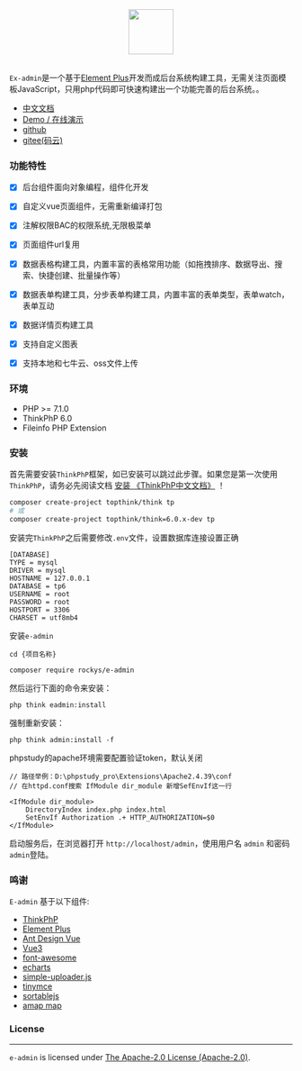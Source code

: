 <div align="center">
    <img src="https://www.ex-admin.com/cms/logo.jpg" height="80"> 
</div>
<br>
<p align=""><code>Ex-admin</code>是一个基于<a href="https://www.laravel-admin.org/" target="_blank">Element Plus</a>开发而成后台系统构建工具，无需关注页面模板JavaScript，只用php代码即可快速构建出一个功能完善的后台系统。。</p>


- [中文文档](http://rocky-git.gitee.io/e-admin-sites/#/zh-CN/component/installation)
- [Demo / 在线演示](https://eadmin.togy.com.cn)
- [github](https://github.com/rocky-git/E-admin)
- [gitee(码云)](https://gitee.com/rocky-git/eadmin)





### 功能特性

- [x] 后台组件面向对象编程，组件化开发
- [x] 自定义vue页面组件，无需重新编译打包
- [x] 注解权限BAC的权限系统,无限极菜单
- [x] 页面组件url复用
- [x] 数据表格构建工具，内置丰富的表格常用功能（如拖拽排序、数据导出、搜索、快捷创建、批量操作等）
- [x] 数据表单构建工具，分步表单构建工具，内置丰富的表单类型，表单watch，表单互动
- [x] 数据详情页构建工具
- [x] 支持自定义图表
- [x] 支持本地和七牛云、oss文件上传


### 环境
 - PHP >= 7.1.0
 - ThinkPhP 6.0
 - Fileinfo PHP Extension

### 安装


首先需要安装`ThinkPhP`框架，如已安装可以跳过此步骤。如果您是第一次使用`ThinkPhP`，请务必先阅读文档 [安装 《ThinkPhP中文文档》](https://www.kancloud.cn/manual/thinkphp6_0/1037481) ！
```bash
composer create-project topthink/think tp
# 或
composer create-project topthink/think=6.0.x-dev tp
```

安装完`ThinkPhP`之后需要修改`.env`文件，设置数据库连接设置正确

```dotenv
[DATABASE]
TYPE = mysql
DRIVER = mysql
HOSTNAME = 127.0.0.1
DATABASE = tp6
USERNAME = root
PASSWORD = root
HOSTPORT = 3306
CHARSET = utf8mb4
```

安装`e-admin`


```
cd {项目名称}

composer require rockys/e-admin
```

然后运行下面的命令来安装：

```
php think eadmin:install
```

强制重新安装：

```
php think admin:install -f
```

phpstudy的apache环境需要配置验证token，默认关闭
```dotenv
// 路径举例：D:\phpstudy_pro\Extensions\Apache2.4.39\conf
// 在httpd.conf搜索 IfModule dir_module 新增SefEnvIf这一行

<IfModule dir_module>
    DirectoryIndex index.php index.html
    SetEnvIf Authorization .+ HTTP_AUTHORIZATION=$0
</IfModule>
```

启动服务后，在浏览器打开 `http://localhost/admin`，使用用户名 `admin` 和密码 `admin`登陆。




### 鸣谢
`E-admin` 基于以下组件:

+ [ThinkPhP](http://www.thinkphp.cn/)
+ [Element Plus](https://element-plus.gitee.io/)
+ [Ant Design Vue](https://2x.antdv.com/)
+ [Vue3](https://cn.vuejs.org/)
+ [font-awesome](http://fontawesome.io)
+ [echarts](https://echarts.apache.org/)
+ [simple-uploader.js](https://github.com/simple-uploader/Uploader)
+ [tinymce](https://www.tiny.cloud/)
+ [sortablejs](http://www.sortablejs.com/)
+ [amap map](https://www.amap.com/)


### License
------------
`e-admin` is licensed under [The Apache-2.0 License (Apache-2.0)](LICENSE).
